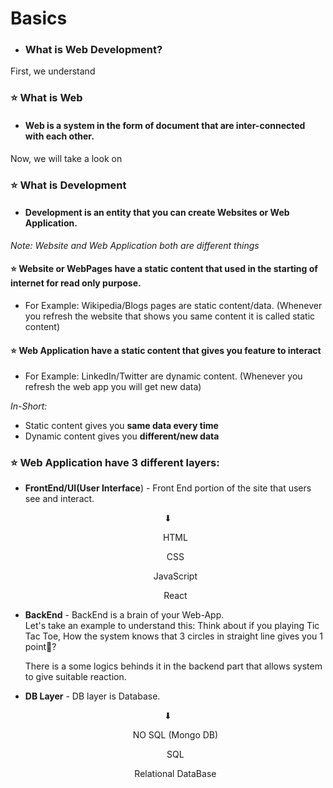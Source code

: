 # Basics 

- ### What is **Web Development**?

First, we understand<h3>⭐ What is **Web**</h3>

- #### Web is a system in the form of document that are inter-connected with each other.

Now, we will take a look on<h3>⭐ What is **Development**</h3>

- #### Development is an entity that you can create Websites or Web Application.

*Note: Website and Web Application both are different things*

<h4>⭐ Website or WebPages have a static content that used in the starting of internet for read only purpose.</h4>

- For Example: Wikipedia/Blogs pages are static content/data. (Whenever you refresh the website that shows you same content it is called static content)

<h4>⭐ Web Application have a static content that gives you feature to interact</h4>

- For Example: LinkedIn/Twitter are dynamic content. (Whenever you refresh the web app you will get new data)


*In-Short:*
- Static content gives you **same data every time**
- Dynamic content gives you **different/new data**


### ⭐ Web Application have **3** different layers:

- **FrontEnd/UI(User Interface**) - Front End portion of the site that users see and interact.

<div align="center">
    ⬇
</div>

<div align="center">
    <ul>HTML</ul>
    <ul>CSS</ul>
    <ul>JavaScript</ul>
    <ul>React</ul>
</div>

- **BackEnd** - BackEnd is a brain of your Web-App. <br>
  Let's take an example to understand this: Think about if you playing Tic Tac Toe, How the system knows that 3 circles in straight line gives you 1 point🤔?
  
  There is a some logics behinds it in the backend part that allows system to give suitable reaction.

- **DB Layer** - DB layer is Database.

<div align="center">
    ⬇
</div>

<div align="center">
    <ul>NO SQL (Mongo DB)</ul>
    <ul>SQL</ul>
    <ul>Relational DataBase</ul>
</div>